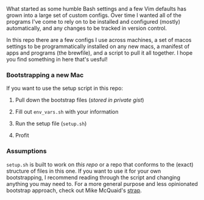 What started as some humble Bash settings and a few Vim defaults has grown into a large set of custom configs.  Over time I wanted all of the programs I've come to rely on to be installed and configured (mostly) automatically, and any changes to be tracked in version control.

In this repo there are a few configs I use across machines, a set of macos settings to be programmatically installed on any new macs, a manifest of apps and programs (the brewfile), and a script to pull it all together. I hope you find something in here that's uesful!


### Bootstrapping a new Mac
If you want to use the setup script in this repo:

1. Pull down the bootstrap files (_stored in private gist_)

2. Fill out `env_vars.sh` with your information

3. Run the setup file (`setup.sh`)

4. Profit

### Assumptions

`setup.sh` is built to work on *this repo* or a repo that conforms to the (exact) structure of files in this one.  If you want to use it for your own bootstrapping, I recommend reading through the script and changing anything you may need to. For a more general purpose and less opinionated bootstrap approach, check out Mike McQuaid's [strap](https://github.com/MikeMcQuaid/strap).
